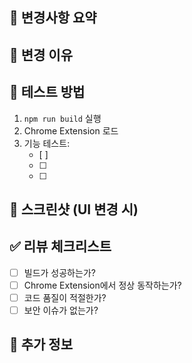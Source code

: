 ## 📝 변경사항 요약

<!-- 이 PR에서 무엇을 변경했는지 간단히 설명해주세요 -->

## 🎯 변경 이유

<!-- 왜 이 변경이 필요한지 설명해주세요 -->

## 🧪 테스트 방법

<!-- 어떻게 테스트했는지 단계별로 설명해주세요 -->

1. `npm run build` 실행
2. Chrome Extension 로드
3. 기능 테스트:
   - [ ] 
   - [ ] 
   - [ ] 

## 📸 스크린샷 (UI 변경 시)

<!-- 변경 전/후 스크린샷을 첨부해주세요 -->

## ✅ 리뷰 체크리스트

- [ ] 빌드가 성공하는가?
- [ ] Chrome Extension에서 정상 동작하는가?
- [ ] 코드 품질이 적절한가?
- [ ] 보안 이슈가 없는가?

## 📌 추가 정보

<!-- 리뷰어가 알아야 할 추가 정보가 있다면 작성해주세요 --> 